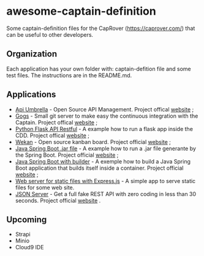 # awesome-captain-definition
Some captain-definition files for the CapRover (https://caprover.com/) that can be useful to other developers.

## Organization
Each application has your own folder with: captain-defition file and some test files. The instructions are in the README.md.

## Applications
* [Api Umbrella](api-umbrella/)  - Open Source API Management. Project offical [website](https://apiumbrella.io/) ;
* [Gogs](gogs/) - Small git server to make easy the continuous integration with the Captain. Project offical [website](https://gogs.io/) ;
* [Python Flask API Restful](python/) - A example how to run a flask app inside the CDD. Project offical [website](http://flask.pocoo.org/) ;
* [Wekan](wekan/) - Open source kanban board. Project official [website](https://wekan.github.io/) ;
* [Java Spring Boot .jar file](java/) - A example how to run a .jar file generante by the Spring Boot. Project official [website]( https://spring.io/guides/gs/spring-boot/) ;
* [Java Spring Boot with builder](java-spring-boot-with-builder/) - A exemple how to build a Java Spring Boot application that builds itself inside a container. Project official [website]( https://spring.io/guides/gs/spring-boot/) ;
* [Web server for static files with Express.js](static-server/) - A simple app to serve static files for some web site.
* [JSON Server](json-server/) - Get a full fake REST API with zero coding in less than 30 seconds. Project official [website]( https://github.com/typicode/json-server) .

## Upcoming
* Strapi
* Minio
* Cloud9 IDE
